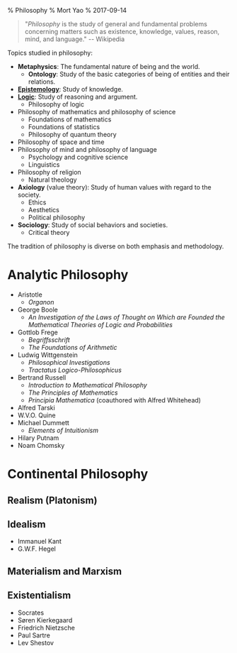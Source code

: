 % Philosophy
% Mort Yao
% 2017-09-14

> "*Philosophy* is the study of general and fundamental problems concerning matters such as existence, knowledge, values, reason, mind, and language."
> -- Wikipedia

Topics studied in philosophy:

* **Metaphysics**: The fundamental nature of being and the world.
    * **Ontology**: Study of the basic categories of being of entities and their relations.
* [**Epistemology**](epistemology/): Study of knowledge.
* [**Logic**](logic/): Study of reasoning and argument.
    * Philosophy of logic
* Philosophy of mathematics and philosophy of science
    * Foundations of mathematics
    * Foundations of statistics
    * Philosophy of quantum theory
* Philosophy of space and time
* Philosophy of mind and philosophy of language
    * Psychology and cognitive science
    * Linguistics
* Philosophy of religion
    * Natural theology
* **Axiology** (value theory): Study of human values with regard to the society.
    * Ethics
    * Aesthetics
    * Political philosophy
* **Sociology**: Study of social behaviors and societies.
    * Critical theory

The tradition of philosophy is diverse on both emphasis and methodology.



# Analytic Philosophy

* Aristotle
    * *Organon*
* George Boole
    * *An Investigation of the Laws of Thought on Which are Founded the Mathematical Theories of Logic and Probabilities*
* Gottlob Frege
    * *Begriffsschrift*
    * *The Foundations of Arithmetic*
* Ludwig Wittgenstein
    * *Philosophical Investigations*
    * *Tractatus Logico-Philosophicus*
* Bertrand Russell
    * *Introduction to Mathematical Philosophy*
    * *The Principles of Mathematics*
    * *Principia Mathematica* (coauthored with Alfred Whitehead)
* Alfred Tarski
* W.V.O. Quine
* Michael Dummett
    * *Elements of Intuitionism*
* Hilary Putnam
* Noam Chomsky



# Continental Philosophy

## Realism (Platonism)

## Idealism

* Immanuel Kant
* G.W.F. Hegel

## Materialism and Marxism

## Existentialism

* Socrates
* Søren Kierkegaard
* Friedrich Nietzsche
* Paul Sartre
* Lev Shestov
